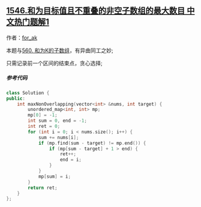 ## [1546.和为目标值且不重叠的非空子数组的最大数目 中文热门题解1](https://leetcode.cn/problems/maximum-number-of-non-overlapping-subarrays-with-sum-equals-target/solutions/100000/c-qian-zhui-he-ha-xi-biao-you-hua-tan-xin-xuan-ze-)

作者：[for_ak](https://leetcode.cn/u/for_ak)

本题与[560. 和为K的子数组](https://leetcode-cn.com/problems/subarray-sum-equals-k/)，有异曲同工之妙;

只需记录前一个区间的结束点，贪心选择;



##### 参考代码

```cpp
class Solution {
public:
    int maxNonOverlapping(vector<int> &nums, int target) {
        unordered_map<int, int> mp;
        mp[0] = -1;
        int sum = 0, end = -1;
        int ret = 0;
        for (int i = 0; i < nums.size(); i++) {
            sum += nums[i];
            if (mp.find(sum - target) != mp.end()) {
                if (mp[sum - target] + 1 > end) {
                    ret++;
                    end = i;
                }
            }
            mp[sum] = i;
        }
        return ret;
    }
};
```